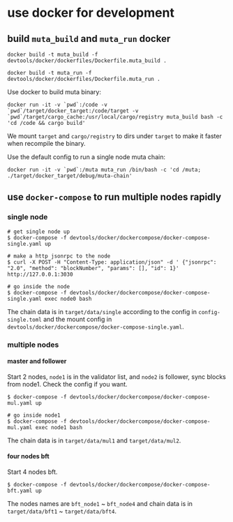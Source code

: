 # use docker for development

## build `muta_build` and `muta_run` docker

```
docker build -t muta_build -f devtools/docker/dockerfiles/Dockerfile.muta_build .

docker build -t muta_run -f devtools/docker/dockerfiles/Dockerfile.muta_run .
```

Use docker to build muta binary:
```
docker run -it -v `pwd`:/code -v `pwd`/target/docker_target:/code/target -v `pwd`/target/cargo_cache:/usr/local/cargo/registry muta_build bash -c 'cd /code && cargo build'
```

We mount `target` and `cargo/registry` to dirs under `target` to make it faster when recompile the binary.

Use the default config to run a single node muta chain:
```
docker run -it -v `pwd`:/muta muta_run /bin/bash -c 'cd /muta; ./target/docker_target/debug/muta-chain'
```

## use `docker-compose` to run multiple nodes rapidly

### single node

```
# get single node up
$ docker-compose -f devtools/docker/dockercompose/docker-compose-single.yaml up

# make a http jsonrpc to the node
$ curl -X POST -H "Content-Type: application/json" -d ' {"jsonrpc": "2.0", "method": "blockNumber", "params": [], "id": 1}' http://127.0.0.1:3030

# go inside the node
$ docker-compose -f devtools/docker/dockercompose/docker-compose-single.yaml exec node0 bash
```

The chain data is in `target/data/single` according to the config in `config-single.toml` and the mount config in `devtools/docker/dockercompose/docker-compose-single.yaml`.

### multiple nodes

#### master and follower

Start 2 nodes, `node1` is in the validator list, and `node2` is follower, sync blocks from node1.
Check the config if you want.

```
$ docker-compose -f devtools/docker/dockercompose/docker-compose-mul.yaml up

# go inside node1
$ docker-compose -f devtools/docker/dockercompose/docker-compose-mul.yaml exec node1 bash
```

The chain data is in `target/data/mul1` and `target/data/mul2`.


#### four nodes bft

Start 4 nodes bft.

```
$ docker-compose -f devtools/docker/dockercompose/docker-compose-bft.yaml up
```

The nodes names are `bft_node1` ~ `bft_node4` and chain data is in `target/data/bft1` ~ `target/data/bft4`.